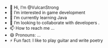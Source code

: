 - 👋 Hi, I’m @VulcanStrong
- 👀 I’m interested in game development
- 🌱 I’m currently learning Java
- 💞️ I’m looking to collaborate with developers .
- 📫 How to reach me ...
- 😄 Pronouns: ...
- ⚡ Fun fact: I like to play guitar and write poetry

<!---
VulcanStrong/VulcanStrong is a ✨ special ✨ repository because its `README.md` (this file) appears on your GitHub profile.
You can click the Preview link to take a look at your changes.
--->
